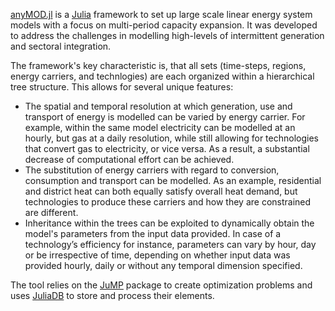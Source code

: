 
[anyMOD.jl](https://github.com/leonardgoeke/anyMOD.jl) is a [Julia](https://julialang.org/) framework to set up large scale linear energy system models with a focus on multi-period capacity expansion. It was developed to address the challenges in modelling high-levels of intermittent generation and sectoral integration.

The framework's key characteristic is, that all sets (time-steps, regions, energy carriers, and technlogies) are each organized within a hierarchical tree structure. This allows for several unique features:

* The spatial and temporal resolution at which generation, use and transport of energy is modelled can be varied by energy carrier. For example, within the same model electricity can be modelled at an hourly, but gas at a daily resolution, while still allowing for technologies that convert gas to electricity, or vice versa. As a result, a substantial decrease of computational effort can be achieved.
* The substitution of energy carriers with regard to conversion, consumption and transport can be modelled. As an example, residential and district heat can both equally satisfy overall heat demand, but technologies to produce these carriers and how they are constrained are different.
* Inheritance within the trees can be exploited to dynamically obtain the model's parameters from the input data provided. In case of a technology’s efficiency for instance, parameters can vary by hour, day or be irrespective of time, depending on whether input data was provided hourly, daily or without any temporal dimension specified.

The tool relies on the [JuMP](https://github.com/JuliaOpt/JuMP.jl) package to create optimization problems and uses [JuliaDB](https://juliadb.org/) to store and process their elements.
